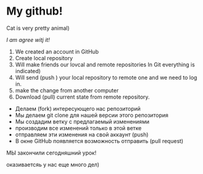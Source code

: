 # My github!

Cat is very pretty animal)

_I am agree witj it!_

1. We created an account in GitHub
2. Create local repository
3. Will make friends our lovcal and remote repositories In Git everything is indicated) 
4. Will send (push ) your local repository to remote one and we need to log in.
5. make the change from another computer
6. Download (pull) current state from remote repository.

* Делаем (fork) интересующего нас репозиторий
* Мы делаем git clone для нашей версии этого репозитория
* Мы создадим ветку с предлагаемый изменениями 
* производим все изменений только в этой ветке 
* отправляем эти изменения на свой аккаунт (push)
* В окне GitHub появляется возможность отправить (pull request)
 
МЫ закончили сегодняшний урок!

оказиваетсяь у нас еще много дел)

